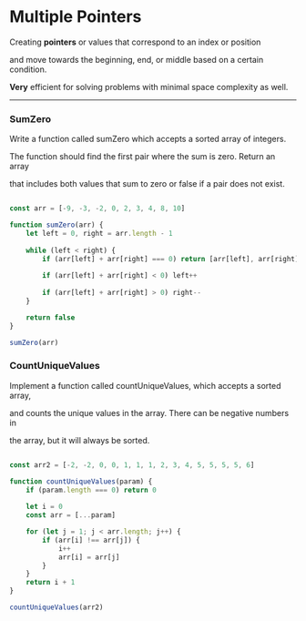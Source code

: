 # Multiple Pointers
Creating **pointers** or values that correspond to an index or position

and move towards the beginning, end, or middle based on a certain condition.

**Very** efficient for solving problems with minimal space complexity as well.

---

### SumZero
Write a function called sumZero which accepts a sorted array of integers.

The function should find the first pair where the sum is zero. Return an array

that includes both values that sum to zero or false if a pair does not exist.

```javascript

const arr = [-9, -3, -2, 0, 2, 3, 4, 8, 10]

function sumZero(arr) {
    let left = 0, right = arr.length - 1
    
    while (left < right) {
        if (arr[left] + arr[right] === 0) return [arr[left], arr[right]]
        
        if (arr[left] + arr[right] < 0) left++
        
        if (arr[left] + arr[right] > 0) right--
    }

    return false
}

sumZero(arr)

```


### CountUniqueValues
Implement a function called countUniqueValues, which accepts a sorted array,

and counts the unique values in the array. There can be negative numbers in

the array, but it will always be sorted.

```javascript

const arr2 = [-2, -2, 0, 0, 1, 1, 1, 2, 3, 4, 5, 5, 5, 5, 6]

function countUniqueValues(param) {
    if (param.length === 0) return 0
    
    let i = 0
    const arr = [...param]

    for (let j = 1; j < arr.length; j++) {
        if (arr[i] !== arr[j]) {
            i++
            arr[i] = arr[j]
        }
    }
    return i + 1
}

countUniqueValues(arr2)

```
